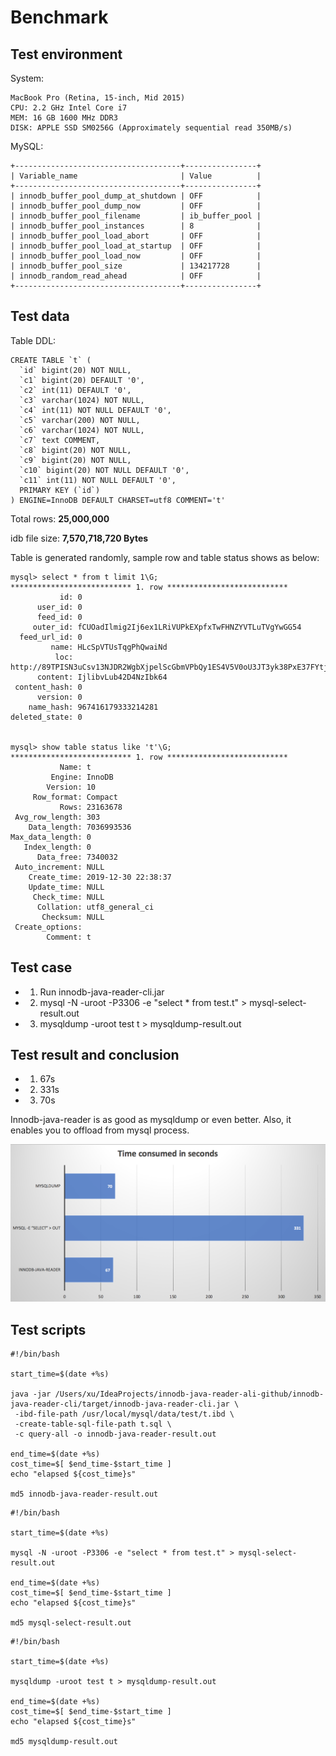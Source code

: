 # Benchmark

## Test environment

System:

```
MacBook Pro (Retina, 15-inch, Mid 2015)
CPU: 2.2 GHz Intel Core i7
MEM: 16 GB 1600 MHz DDR3
DISK: APPLE SSD SM0256G (Approximately sequential read 350MB/s)
```

MySQL:

```
+-------------------------------------+----------------+
| Variable_name                       | Value          |
+-------------------------------------+----------------+
| innodb_buffer_pool_dump_at_shutdown | OFF            |
| innodb_buffer_pool_dump_now         | OFF            |
| innodb_buffer_pool_filename         | ib_buffer_pool |
| innodb_buffer_pool_instances        | 8              |
| innodb_buffer_pool_load_abort       | OFF            |
| innodb_buffer_pool_load_at_startup  | OFF            |
| innodb_buffer_pool_load_now         | OFF            |
| innodb_buffer_pool_size             | 134217728      |
| innodb_random_read_ahead            | OFF            |
+-------------------------------------+----------------+
```

## Test data

Table DDL:

```
CREATE TABLE `t` (
  `id` bigint(20) NOT NULL,
  `c1` bigint(20) DEFAULT '0',
  `c2` int(11) DEFAULT '0',
  `c3` varchar(1024) NOT NULL,
  `c4` int(11) NOT NULL DEFAULT '0',
  `c5` varchar(200) NOT NULL,
  `c6` varchar(1024) NOT NULL,
  `c7` text COMMENT,
  `c8` bigint(20) NOT NULL,
  `c9` bigint(20) NOT NULL,
  `c10` bigint(20) NOT NULL DEFAULT '0',
  `c11` int(11) NOT NULL DEFAULT '0',
  PRIMARY KEY (`id`)
) ENGINE=InnoDB DEFAULT CHARSET=utf8 COMMENT='t'
```



Total rows: **25,000,000**

idb file size: **7,570,718,720 Bytes**

Table is generated randomly, sample row and table status shows as below:

```
mysql> select * from t limit 1\G;
*************************** 1. row ***************************
           id: 0
      user_id: 0
      feed_id: 0
     outer_id: fCUOadIlmig2Ij6ex1LRiVUPkEXpfxTwFHNZYVTLuTVgYwGG54
  feed_url_id: 0
         name: HLcSpVTUsTqgPhQwaiNd
          loc: http://89TPISN3uCsv13NJDR2WgbXjpelScGbmVPbQy1ES4V5V0oU3JT3yk38PxE37FYtjmfay5XwVuzTXkNJ9KkT1y5OBBCtzsbqmL8Yp
      content: IjlibvLub42D4NzIbk64
 content_hash: 0
      version: 0
    name_hash: 967416179333214281
deleted_state: 0


mysql> show table status like 't'\G;
*************************** 1. row ***************************
           Name: t
         Engine: InnoDB
        Version: 10
     Row_format: Compact
           Rows: 23163678
 Avg_row_length: 303
    Data_length: 7036993536
Max_data_length: 0
   Index_length: 0
      Data_free: 7340032
 Auto_increment: NULL
    Create_time: 2019-12-30 22:38:37
    Update_time: NULL
     Check_time: NULL
      Collation: utf8_general_ci
       Checksum: NULL
 Create_options:
        Comment: t
```

## Test case

- 1) Run innodb-java-reader-cli.jar
- 2) mysql -N -uroot -P3306 -e "select * from test.t" > mysql-select-result.out
- 3) mysqldump -uroot test t > mysqldump-result.out

## Test result and conclusion

- 1) 67s
- 2) 331s
- 3) 70s

Innodb-java-reader is as good as mysqldump or even better. Also, it enables you to offload from mysql process.

![](images/benchmark.png)

## Test scripts


```
#!/bin/bash

start_time=$(date +%s)

java -jar /Users/xu/IdeaProjects/innodb-java-reader-ali-github/innodb-java-reader-cli/target/innodb-java-reader-cli.jar \
 -ibd-file-path /usr/local/mysql/data/test/t.ibd \
 -create-table-sql-file-path t.sql \
 -c query-all -o innodb-java-reader-result.out

end_time=$(date +%s)
cost_time=$[ $end_time-$start_time ]
echo "elapsed ${cost_time}s"

md5 innodb-java-reader-result.out
```

```
#!/bin/bash

start_time=$(date +%s)

mysql -N -uroot -P3306 -e "select * from test.t" > mysql-select-result.out

end_time=$(date +%s)
cost_time=$[ $end_time-$start_time ]
echo "elapsed ${cost_time}s"

md5 mysql-select-result.out
```

```
#!/bin/bash

start_time=$(date +%s)

mysqldump -uroot test t > mysqldump-result.out

end_time=$(date +%s)
cost_time=$[ $end_time-$start_time ]
echo "elapsed ${cost_time}s"

md5 mysqldump-result.out
```